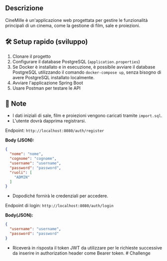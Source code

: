 
## Descrizione

CineMille è un'applicazione web progettata per gestire le funzionalità principali di un cinema, come la gestione di film, sale e proiezioni.

## 🛠️ Setup rapido (sviluppo)

1. Clonare il progetto
2. Configurare il database PostgreSQL (`application.properties`)
3. Se Docker è installato e in esecuzione, è possibile avviare il database PostgreSQL utilizzando il comando `docker-compose up`, senza bisogno di avere PostgreSQL installato localmente.
4. Avviare l'applicazione Spring Boot
5. Usare Postman per testare le API

## 📌 Note
- I dati iniziali di sale, film e proiezioni vengono caricati tramite `import.sql`. 
- L'utente dovrà dapprima registrarsi. 

Endpoint: `http://localhost:8080/auth/register`

**Body (JSON):**
```json
{
  "nome": "nome",
  "cognome": "cognome",
  "username": "username",
  "password": "password",   
  "ruoli": [
    "ADMIN"
  ]
}
```
- Dopodiché fornirà le credenziali per accedere.

Endpoint di login: `http://localhost:8080/auth/login`

**Body(JSON):**
```json
{
  "username": "username",
  "password": "password"
}
```
- Riceverà in risposta il token JWT da utilizzare per le richieste successive da inserire in authorization header come Bearer token.
#   C h a l l e n g e  
 